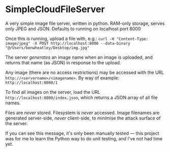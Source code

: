 # SimpleCloudFileServer
A very simple image file server, written in python. RAM-only storage, serves only JPEG and JSON. Defaults to running on localhost port 8000

Once this is running, upload a file with, e.g.:
`curl -H "Content-Type: image/jpeg" -X POST http://localhost:8000 --data-binary "@/Users/benwheatley/Desktop/img.jpg"`

The server _generates_ an image name when an image is uploaded, and returns that name (as JSON) in response to the upload.

Any image (there are no access restrictions) may be accessed with the URL `http://<servername>/<imagename>`. By way of example: `http://localhost:8000/1`

To find all images on the server, load the URL `http://localhost:8000/index.json`, which returns a JSON array of all file names.

Files are *never* stored. Filesystem is *never* accessed. Image filenames are generated server-side, *never* client-side, to minimise the attack surface of the server.

If you can see this message, it's only been manually tested — this project was for me to learn the Python way to do unit testing, and I've not had time yet.

